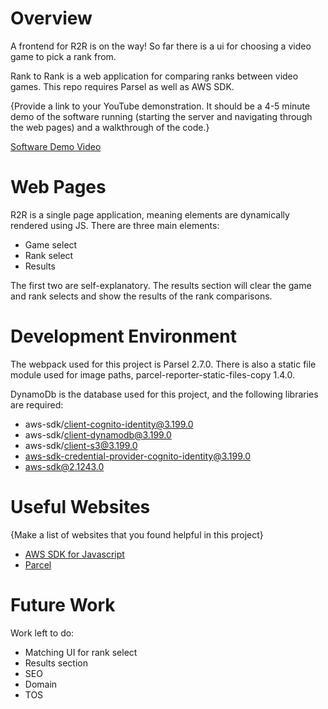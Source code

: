 # Overview

A frontend for R2R is on the way! So far there is a ui for choosing a video game to pick a rank from.

Rank to Rank is a web application for comparing ranks between video games. This repo requires Parsel as well as AWS SDK.

{Provide a link to your YouTube demonstration. It should be a 4-5 minute demo of the software running (starting the server and navigating through the web pages) and a walkthrough of the code.}

[Software Demo Video](http://youtube.link.goes.here)

# Web Pages

R2R is a single page application, meaning elements are dynamically rendered using JS. There are three main elements:

- Game select
- Rank select
- Results

The first two are self-explanatory. The results section will clear the game and rank selects and show the results of the rank comparisons.

# Development Environment

The webpack used for this project is Parsel 2.7.0. There is also a static file module used for image paths, parcel-reporter-static-files-copy 1.4.0.

DynamoDb is the database used for this project, and the following libraries are required:

- aws-sdk/client-cognito-identity@3.199.0
- aws-sdk/client-dynamodb@3.199.0
- aws-sdk/client-s3@3.199.0
- aws-sdk-credential-provider-cognito-identity@3.199.0
- aws-sdk@2.1243.0

# Useful Websites

{Make a list of websites that you found helpful in this project}

- [AWS SDK for Javascript](https://aws.amazon.com/sdk-for-javascript/)
- [Parcel](https://parceljs.org/)

# Future Work

Work left to do:

- Matching UI for rank select
- Results section
- SEO
- Domain
- TOS
